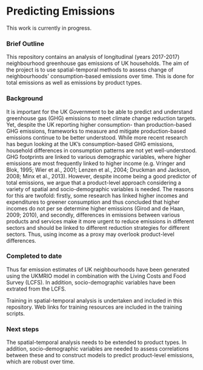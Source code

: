 # Predicting Emissions

This work is currently in progress. 


### Brief Outline

This repository contains an analysis of longitudinal (years 2017-2017) neighbourhood greenhouse gas emissions of UK households. The aim of the project is to use spatial-temporal methods to assess change of neighbourhoods' consumption-based emissions over time. This is done for total emissions as well as emissions by product types. 

### Background

It is important for the UK Government to be able to predict and understand greenhouse gas (GHG) emissions to meet climate change reduction targets. Yet, despite the UK reporting higher consumption- than production-based GHG emissions, frameworks to measure and mitigate production-based emissions continue to be better understood. While more recent research has begun looking at the UK’s consumption-based GHG emissions, household differences in consumption patterns are not yet well-understood. GHG footprints are linked to various demographic variables, where higher emissions are most frequently linked to higher income (e.g. Vringer and Blok, 1995; Wier et al., 2001; Lenzen et al., 2004; Druckman and Jackson, 2008; Minx et al., 2013). However, despite income being a good predictor of total emissions, we argue that a product-level approach considering a variety of spatial and socio-demographic variables is needed. The reasons for this are twofold: firstly, some research has linked higher incomes and expenditures to greener consumption and thus concluded that higher incomes do not per se determine higher emissions (Girod and de Haan, 2009; 2010), and secondly, differences in emissions between various products and services make it more urgent to reduce emissions in different sectors and should be linked to different reduction strategies for different sectors. Thus, using income as a proxy may overlook product-level differences. 

### Completed to date
Thus far emission estimates of UK neighbourhoods have been generated using the UKMRIO model in combination with the Living Costs and Food Survey (LCFS). In addition, socio-demographic variables have been extrated from the LCFS. 

Training in spatial-temporal analysis is undertaken and included in this repository. Web links for training resources are included in the training scripts.

### Next steps
The spatial-temporal analysis needs to be extended to product types. In addition, socio-demographic variables are needed to assess correlations between these and to construct models to predict product-level emissions, which are robust over time. 

